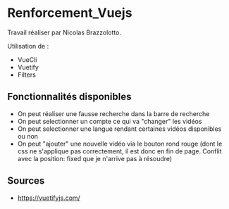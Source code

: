 # Renforcement_Vuejs

Travail réaliser par Nicolas Brazzolotto.

Utilisation de :
- VueCli
- Vuetify
- Filters

## Fonctionnalités disponibles

- On peut réaliser une fausse recherche dans la barre de recherche
- On peut selectionner un compte ce qui va "changer" les vidéos
- On peut selectionner une langue rendant certaines vidéos disponibles ou non
- On peut "ajouter" une nouvelle vidéo via le bouton rond rouge (dont le css ne s'applique pas correctement, il est donc en fin de page. Conflit avec la position: fixed que je n'arrive pas à résoudre) 

## Sources
- https://vuetifyjs.com/
